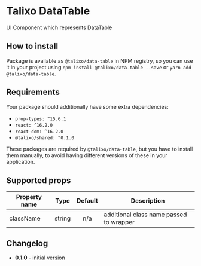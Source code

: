 # Talixo DataTable

UI Component which represents DataTable

## How to install

Package is available as `@talixo/data-table` in NPM registry, so you can use it in your project
using `npm install @talixo/data-table --save` or `yarn add @talixo/data-table`.

## Requirements

Your package should additionally have some extra dependencies:

- `prop-types: ^15.6.1`
- `react: ^16.2.0`
- `react-dom: ^16.2.0`
- `@talixo/shared: ^0.1.0`

These packages are required by `@talixo/data-table`, but you have to install them manually,
to avoid having different versions of these in your application.

## Supported props

Property name | Type      | Default | Description                    
--------------|-----------|:-------:|--------------------------------
className     | string    | n/a     | additional class name passed to wrapper

## Changelog

- **0.1.0** - initial version
